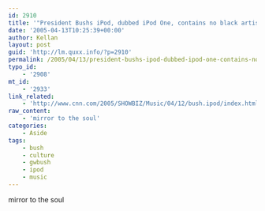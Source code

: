 ```yaml
---
id: 2910
title: '"President Bushs iPod, dubbed iPod One, contains no black artists, no gay artists, no world music, only one woman, no genre less than 25 years old, and no Beatles."'
date: '2005-04-13T10:25:39+00:00'
author: Kellan
layout: post
guid: 'http://lm.quxx.info/?p=2910'
permalink: /2005/04/13/president-bushs-ipod-dubbed-ipod-one-contains-no-black-artists-no-gay-artists-no-world-music-only-one-woman-no-genre-less-than-25-years-old-and-no-beatles/
typo_id:
    - '2908'
mt_id:
    - '2933'
link_related:
    - 'http://www.cnn.com/2005/SHOWBIZ/Music/04/12/bush.ipod/index.html'
raw_content:
    - 'mirror to the soul'
categories:
    - Aside
tags:
    - bush
    - culture
    - gwbush
    - ipod
    - music
---
```


mirror to the soul